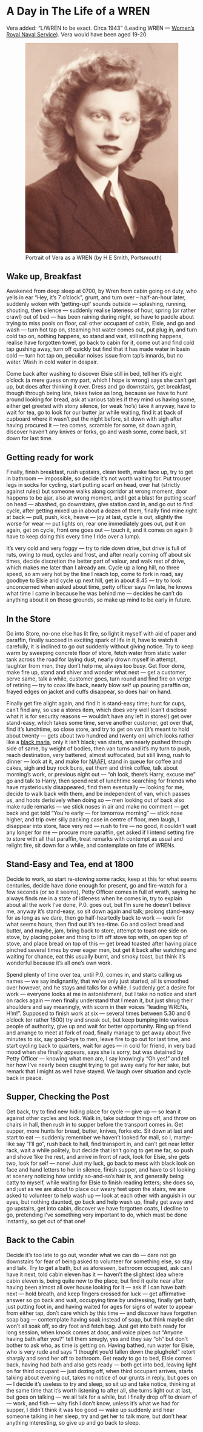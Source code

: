 # A Day in The Life of a WREN

Vera added: “L/WREN to be exact. Circa 1943” (Leading WREN — [Women’s Royal Naval Service](https://www.forces.net/news/wrens-who-were-they-and-what-did-they-do)). Vera would have been aged 19-20.

<figure style="width: 80%; margin: 1em auto;">
  <img src="../images/vera-as-wren.png" alt="A portrait of Vera Everitt when a WREN">
  <figcaption>Portrait of Vera as a WREN (by H E Smith, Portsmouth)</figcaption>
</figure>

## Wake up, Breakfast

Awakened from deep sleep at 0700, by Wren from cabin going on duty, who yells in ear “Hey, it’s 7 o’clock”, grunt, and turn over – half-an-hour later, suddenly woken with ‘getting-up!’ sounds outside — splashing, running, shouting, then silence — suddenly realise lateness of hour, spring (or rather crawl) out of bed — has been raining during night, so have to paddle about trying to miss pools on floor, call other occupant of cabin, Elsie, and go and wash — turn hot tap on, steaming hot water comes out, put plug in, and turn cold tap on, nothing happens, so stand and wait, still nothing happens, realise have forgotten towel, go back to cabin for it, come out and find cold tap gushing away, turn off quickly but find that it has made water in basin cold — turn hot tap on, peculiar noises issue from tap’s innards, but no water. Wash in cold water in despair.

Come back after washing to discover Elsie still in bed, tell her it’s eight o’clock (a mere guess on my part, which I hope is wrong) says she can’t get up, but does after thinking it over. Dress and go downstairs, get breakfast, though through being late, takes twice as long, because we have to hunt around looking for bread, ask at various tables if they mind us having some, either get greeted with stony silence, (or weak ‘no’s) take it anyway, have to wait for tea, go to look for our butter jar while waiting, find it at back of cupboard where it wasn’t put the night before, sit down with sigh after having procured it — tea comes, scramble for some, sit down again, discover haven’t any knives or forks, go and wash some, come back, sit down for last time.

## Getting ready for work

Finally, finish breakfast, rush upstairs, clean teeth, make face up, try to get in bathroom — impossible, so decide it’s not worth waiting for. Put trouser legs in socks for cycling, start putting scarf on head, over hat (strictly against rules) but someone walks along corridor at wrong moment, door happens to be ajar, also at wrong moment, and I get a blast for putting scarf on head — abashed, go downstairs, give station card in, and go out to find cycle, after getting mixed up in about a dozen of them, finally find mine right at back — pull, push, kick, heave — joy at last, cycle is out, slightly the worse for wear — put lights on, rear one immediately goes out, put it on again, get on cycle, front one goes out — touch it, and it comes on again (I have to keep doing this every time I ride over a lump).

It’s very cold and very foggy — try to ride down drive, but drive is full of ruts, owing to mud, cycles and frost, and after nearly coming off about six times, decide discretion the better part of valour, and walk rest of drive, which makes me later than I already am. Cycle up a long hill, no three speed, so am very hot by the tine I reach top, come to fork in road, say goodbye to Elsie and cycle up next hill, get in about 8.45 — try to look unconcerned when asked about time, petty officer says I’m late, he knows what time I came in because he was behind me — decides he can’t do anything about it on those grounds, so make up mind to be early in future.

## In the Store

Go into Store, no-one else has lit fire, so light it myself with aid of paper and paraffin, finally succeed in exciting spark of life in it, have to watch it carefully, it is inclined to go out suddenly without giving notice. Try to keep warm by sweeping concrete floor of store, fetch water from static water tank across the road for laying dust, nearly drown myself in attempt, laughter from men, they don’t help me, always too busy. Get floor done, make fire up, stand and shiver and wonder what next — get a customer, serve same, talk a while, customer goes, turn round and find fire on verge of retiring — try to coax life back, nearly blow self up pouring paraffin on, frayed edges on jacket and cuffs disappear, so does hair on hand.

Finally get fire alight again, and find it is stand-easy time; hunt for cups, can’t find any, so use a stores item, which does very well (can’t disclose what it is for security reasons — wouldn’t have any left in stores!) get over stand-easy, which takes some time, serve another customer, get over that, find it’s lunchtime, so close store, and try to get on van (it’s meant to hold about twenty — gets about two hundred and twenty on) which looks rather like a [black maria](https://www.pinterest.co.uk/pin/bedford-blackmaria--172051648247904484/), only it isn’t black; van starts, am nearly pushed through side of same, by weight of bodies, then van turns and it’s my turn to push, reach destination, very battered, almost suffocated, but still living, rush to dinner — look at it, and make for [NAAFI](https://naafi.co.uk/history/ "Armed Forces Canteen"), stand in queue for coffee and cakes, sigh and buy rock buns, eat them and drink coffee, talk about morning’s work, or previous night out — “oh look, there’s Harry, excuse me” go and talk to Harry, then spend rest of lunchtime searching for friends who have mysteriously disappeared, find them eventually — looking for me, decide to walk back with them, and be independent of van, which passes us, and hoots derisively when doing so — men looking out of back also make rude remarks — we stick noses in air and make no comment — get back and get told “You’re early — for tomorrow morning” — stick nose higher, and trip over silly packing case in centre of floor, men laugh, I disappear into store, face very red — rush to fire — no good, it couldn’t wait any longer for me — procure more paraffin, get asked if I intend setting fire to store with all that paraffin, treat remarks with contempt as usual and relight fire, sit down for a while, and contemplate on fate of WRENs.

## Stand-Easy and Tea, end at 1800

Decide to work, so start re-stowing some racks, keep at this for what seems centuries, decide have done enough for present, go and fire-watch for a few seconds (or so it seems), Petty Officer comes in full of wrath, saying he always finds me in a state of idleness when he comes in, try to explain about all the work I’ve done, P.0. goes out, but I’m sure he doesn’t believe me, anyway it’s stand-easy, so sit down again and talk; prolong stand-easy for as long as we dare, then go half-heartedly back to work — work for what seems hours, then find out it’s tea-time. Go and collect bread and butter, and maybe, jam, bring back to store, attempt to toast one side on stove, by placing poker and thing to lift off stove top with, on open top of stove, and place bread on top of this — get bread toasted after having place pinched several times by over eager men, but get it back after watching and waiting for chance, eat this usually burnt, and smoky toast, but think it’s wonderful because it’s all one’s own work.

Spend plenty of time over tea, until P.0. comes in, and starts calling us names — we say indignantly, that we’ve only just started, all is smoothed over however, and he stays and talks for a while. I suddenly get a desire for work — everyone looks at me in astonishment, but I take no notice and start on racks again — men finally understand that I mean it, but just shrug their shoulders and say meaningly, with scorn in their voices “leading WRENs, H’m!”. Supposed to finish work at six — several times between 5.30 and 6 o’clock (or rather 1800) try and sneak out, but keep bumping into various people of authority, give up and wait for better opportunity. Ring up friend and arrange to meet at fork of road, finally manage to get away about five minutes to six, say good-bye to men, leave fire to go out for last time, and start cycling back to quarters, wait for ages — in cold for friend, in very bad mood when she finally appears, says she is sorry, but was detained by Petty Officer — knowing what men are, I say knowingly “Oh yes!” and tell her how I’ve nearly been caught trying to get away early for her sake, but remark that I might as well have stayed. We laugh over situation and cycle back in peace.

## Supper, Checking the Post

Get back, try to find new hiding place for cycle — give up — so lean it against other cycles and lock. Walk in, take outdoor things off, and throw on chairs in hall, then rush in to supper before the transport comes in. Get supper, more hunts for bread, butter, knives, forks etc. Sit down at last and start to eat — suddenly remember we haven’t looked for mail, so I, martyr-like say “I’ll go”, rush back to hall, find transport in, and can’t get near letter rack, wait a while politely, but decide that isn’t going to get me far, so push and shove 1ike the rest, and arrive in front of rack, look for Elsie, she gets two, look for self — none! Just my luck, go back to mess with black look on face and hand letters to her in silence, finish supper, and have to sit looking at scenery noticing how untidy so-and-so’s hair is, and generally being catty to myself, while waiting for Elsie to finish reading letters; she does so, and just as we are about to place our weary feet upon the stairs, we are asked to volunteer to help wash up — look at each other with anguish in our eyes, but nothing daunted, go back and help wash up, finally get away and go upstairs, get into cabin, discover we have forgotten coats, I decline to go, pretending I’ve something very important to do, which must be done instantly, so get out of that one!

## Back to the Cabin

Decide it’s too late to go out, wonder what we can do — dare not go downstairs for fear of being asked to volunteer for something else, so stay and talk. Try to get a bath, but as aforeseen, bathroom occupied, ask can I have it next, told cabin eleven has it — haven’t the slightest idea where cabin eleven is, being quite new to the place, but find it quite near after having been almost all over house looking for it — ask if I can have bath next — hold breath, and keep fingers crossed for luck — get affirmative answer so go back and wait, occupying time by undressing, finally get bath, just putting foot in, and having waited for ages for signs of water to appear from either tap, don’t care which by this time — and discover have forgotten soap bag — contemplate having soak instead of soap, but think maybe dirt won’t all soak off, so dry foot and fetch bag. Just get into bath ready for long session, when knock comes at door, and voice pipes out “Anyone having bath after you?” tell them smugly, yes and they say “oh” but don’t bother to ask who, as time is getting on. Having bathed, run water for Elsie, who is very rude and says “I thought you’d fallen down the plughole!” retort sharply and send her off to bathroom. Get ready to go to bed, Elsie comes back, having had bath and also gets ready — both get into bed, leaving light on for third occupant — just dozing off, when third occupant arrives, starts talking about evening out, takes no notice of our grunts in reply, but goes on — I decide it’s useless to try and sleep, so sit up and take notice, thinking at the same time that it’s worth listening to after all, she turns light out at last, but goes on talking — we all talk for a while, but I finally drop off to dream of — work, and fish — why fish I don’t know, unless it’s what we had for supper, I didn’t think it was too good — wake up suddenly and hear someone talking in her sleep, try and get her to talk more, but don’t hear anything interesting, so give up and go back to sleep.
